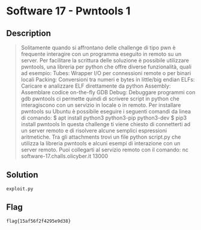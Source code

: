 # Software 17 - Pwntools 1

## Description
> Solitamente quando si affrontano delle challenge di tipo pwn è frequente interagire con un programma eseguito in remoto su un server.
Per facilitare la scrittura delle soluzione è possibile utilizzare pwntools, una libreria per python che offre diverse funzionalità, quali ad esempio:
Tubes: Wrapper I/O per connessioni remote o per binari locali
Packing: Conversioni tra numeri e bytes in little/big endian
ELFs: Caricare e analizzare ELF direttamente da python
Assembly: Assemblare codice on-the-fly
GDB Debug: Debuggare programmi con gdb
pwntools ci permette quindi di scrivere script in python che interagiscono con un servizio in locale o in remoto.
Per installare pwntools su Ubuntu è possibile eseguire i seguenti comandi da linea di comando:
$ apt install python3 python3-pip python3-dev
$ pip3 install pwntools
In questa challenge ti viene chiesto di connetterti ad un server remoto e di risolvere alcune semplici espressioni aritmetiche.
Tra gli attachments trovi un file python script.py che utilizza la libreria pwntools e alcuni esempi di interazione con un server remoto.
Puoi collegarti al servizio remoto con il comando:
nc software-17.challs.olicyber.it 13000

## Solution
`exploit.py`

## Flag
`flag{15af56f2f4295e9d38}`


